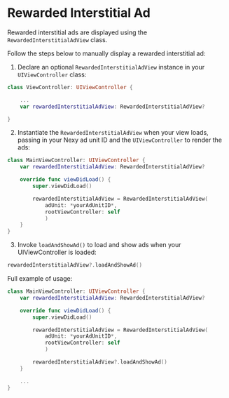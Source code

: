 # Rewarded Interstitial Ad

Rewarded interstitial ads are displayed using the `RewardedInterstitialAdView` class.

Follow the steps below to manually display a rewarded interstitial ad:

1. Declare an optional `RewardedInterstitialAdView` instance in your `UIViewController` class:

```swift
class ViewController: UIViewController {

    ...
    var rewardedInterstitialAdView: RewardedInterstitialAdView?

}
```

2. Instantiate the `RewardedInterstitialAdView` when your view loads, passing in your Nexy ad unit ID and the `UIViewController` to render the ads:

```swift
class MainViewController: UIViewController {
    var rewardedInterstitialAdView: RewardedInterstitialAdView?

    override func viewDidLoad() {
        super.viewDidLoad()

        rewardedInterstitialAdView = RewardedInterstitialAdView(
            adUnit: *yourAdUnitID*,
            rootViewController: self
            )
    }
}
```

3. Invoke `loadAndShowAd()` to load and show ads when your UIViewController is loaded:

```swift
rewardedInterstitialAdView?.loadAndShowAd()
```

Full example of usage:

```swift
class MainViewController: UIViewController {
    var rewardedInterstitialAdView: RewardedInterstitialAdView?

    override func viewDidLoad() {
        super.viewDidLoad()

        rewardedInterstitialAdView = RewardedInterstitialAdView(
            adUnit: *yourAdUnitID*,
            rootViewController: self
            )

        rewardedInterstitialAdView?.loadAndShowAd()
    }

    ...
}
```
